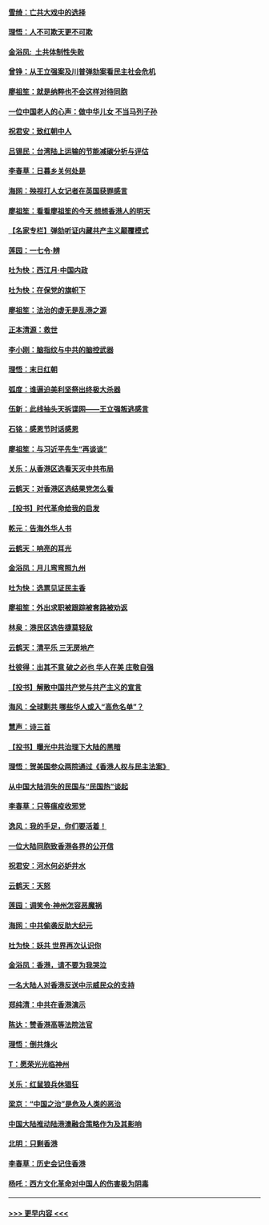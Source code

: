 #### [雪绮：亡共大戏中的选择](../pages/nsc993/n11699922.md?t=12050233) 
#### [理悟：人不可欺天更不可欺](../pages/nsc993/n11699657.md?t=12050233) 
#### [金浴凤:  土共体制性失败](../pages/nsc993/n11699361.md?t=12050233) 
#### [曾铮：从王立强案及川普弹劾案看民主社会危机](../pages/nsc993/n11699318.md?t=12050233) 
#### [廖祖笙：就是纳粹也不会这样对待同胞](../pages/nsc993/n11697658.md?t=12050233) 
#### [一位中国老人的心声：做中华儿女 不当马列子孙](../pages/nsc993/n11697525.md?t=12050233) 
#### [祝君安：致红朝中人](../pages/nsc993/n11697518.md?t=12050233) 
#### [吕锡民：台湾陆上运输的节能减碳分析与评估](../pages/nsc993/n11694983.md?t=12050233) 
#### [李春草：日暮乡关何处是](../pages/nsc993/n11694805.md?t=12050233) 
#### [海网：殃视打人女记者在英国获罪感言](../pages/nsc993/n11693832.md?t=12050233) 
#### [廖祖笙：看看廖祖笙的今天 想想香港人的明天](../pages/nsc993/n11693707.md?t=12050233) 
#### [【名家专栏】弹劾听证内藏共产主义颠覆模式](../pages/nsc993/n11693563.md?t=12050233) 
#### [莲园：一七令‧辨](../pages/nsc993/n11692558.md?t=12050233) 
#### [吐为快：西江月·中国内政](../pages/nsc993/n11692071.md?t=12050233) 
#### [吐为快：在保党的旗帜下](../pages/nsc993/n11691188.md?t=12050233) 
#### [廖祖笙：法治的虚无是乱港之源](../pages/nsc993/n11690605.md?t=12050233) 
#### [正本清源：救世](../pages/nsc993/n11689134.md?t=12050233) 
#### [李小刚：脑指纹与中共的脑控武器](../pages/nsc993/n11688900.md?t=12050233) 
#### [理悟：末日红朝](../pages/nsc993/n11688829.md?t=12050233) 
#### [弧度：谁逼迫美利坚祭出终极大杀器](../pages/nsc993/n11688735.md?t=12050233) 
#### [伍新：此线抽头天拆谍网——王立强叛逃感言](../pages/nsc993/n11687981.md?t=12050233) 
#### [石铭：感恩节时话感恩](../pages/nsc993/n11687568.md?t=12050233) 
#### [廖祖笙：与习近平先生“再谈谈”](../pages/nsc993/n11687005.md?t=12050233) 
#### [关乐：从香港区选看天灭中共布局](../pages/nsc993/n11686647.md?t=12050233) 
#### [云鹤天：对香港区选结果党怎么看](../pages/nsc993/n11686216.md?t=12050233) 
#### [【投书】时代革命给我的启发](../pages/nsc993/n11684287.md?t=12050233) 
#### [乾元：告海外华人书](../pages/nsc993/n11684044.md?t=12050233) 
#### [云鹤天：响亮的耳光](../pages/nsc993/n11684254.md?t=12050233) 
#### [金浴凤：月儿弯弯照九州](../pages/nsc993/n11684231.md?t=12050233) 
#### [吐为快：选票见证民主香](../pages/nsc993/n11684206.md?t=12050233) 
#### [廖祖笙：外出求职被跟踪被套路被劝返](../pages/nsc993/n11683874.md?t=12050233) 
#### [林泉：港民区选告捷莫轻敌](../pages/nsc993/n11683930.md?t=12050233) 
#### [云鹤天：清平乐 三无房地产](../pages/nsc993/n11681521.md?t=12050233) 
#### [杜彼得：出其不意 破之必也 华人在美 庄敬自强](../pages/nsc993/n11679554.md?t=12050233) 
#### [【投书】解散中国共产党与共产主义的宣言](../pages/nsc993/n11679177.md?t=12050233) 
#### [海风：全球剿共 哪些华人或入“高危名单”？](../pages/nsc993/n11678617.md?t=12050233) 
#### [慧声：诗三首](../pages/nsc993/n11678848.md?t=12050233) 
#### [【投书】曝光中共治理下大陆的黑暗](../pages/nsc993/n11678674.md?t=12050233) 
#### [理悟：贺美国参众两院通过《香港人权与民主法案》](../pages/nsc993/n11678104.md?t=12050233) 
#### [从中国大陆消失的民国与“民国热”谈起](../pages/nsc993/n11678075.md?t=12050233) 
#### [李春草：只等瘟疫收邪党](../pages/nsc993/n11677308.md?t=12050233) 
#### [逸风：我的手足，你们要活着！](../pages/nsc993/n11676352.md?t=12050233) 
#### [一位大陆同胞致香港各界的公开信](../pages/nsc993/n11675761.md?t=12050233) 
#### [祝君安：河水何必妒井水](../pages/nsc993/n11675746.md?t=12050233) 
#### [云鹤天：天怒](../pages/nsc993/n11675718.md?t=12050233) 
#### [莲园：调笑令‧神州怎容恶魔祸](../pages/nsc993/n11675648.md?t=12050233) 
#### [海网：中共偷袭反助大纪元](../pages/nsc993/n11673515.md?t=12050233) 
#### [吐为快：妖共 世界再次认识你](../pages/nsc993/n11673506.md?t=12050233) 
#### [金浴凤：香港，请不要为我哭泣](../pages/nsc993/n11673248.md?t=12050233) 
#### [一名大陆人对香港反送中示威民众的支持](../pages/nsc993/n11672615.md?t=12050233) 
#### [郑纯清：中共在香港演示](../pages/nsc993/n11670539.md?t=12050233) 
#### [陈达：赞香港高等法院法官](../pages/nsc993/n11669542.md?t=12050233) 
#### [理悟：倒共烽火](../pages/nsc993/n11668844.md?t=12050233) 
#### [T：愿荣光光临神州](../pages/nsc993/n11668421.md?t=12050233) 
#### [关乐：红鼠狼兵休猖狂](../pages/nsc993/n11668378.md?t=12050233) 
#### [梁京：“中国之治”是危及人类的恶治](../pages/nsc993/n11668328.md?t=12050233) 
#### [中国大陆推动陆港澳融合策略作为及其影响](../pages/nsc993/n11668157.md?t=12050233) 
#### [北明：只剩香港](../pages/nsc993/n11668002.md?t=12050233) 
#### [李春草：历史会记住香港](../pages/nsc993/n11667927.md?t=12050233) 
#### [杨吒：西方文化革命对中国人的伤害极为阴毒](../pages/nsc993/n11664521.md?t=12050233) 

----
#### [ >>> 更早内容 <<< ](../indexes/nsc993-earlier.md)
